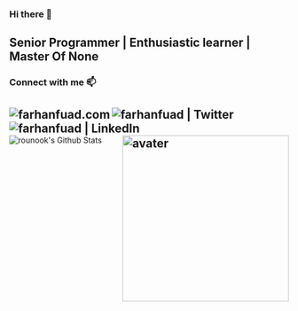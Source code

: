 
### Hi there 👋
## Senior Programmer | Enthusiastic learner | Master Of None

### Connect with me 📫
[<img align="left" alt="farhanfuad.com" src="https://github.com/rounook/Repository_Images/blob/master/profile_3232.png" />][website]
[<img align="left" alt="farhanfuad | Twitter" src="https://github.com/rounook/Repository_Images/blob/master/twitter_32x32.png" />][twitter]
[<img align="left" alt="farhanfuad | LinkedIn" src="https://github.com/rounook/Repository_Images/blob/master/linkedin_32x32.png" />][linkedin]
[<img align="right" alt="avater" height="300px" width="300px" src="https://github.com/rounook/Repository_Images/blob/master/Server_avater.png" />][website]
---
<img align="left" alt="rounook's Github Stats" src="https://github-readme-stats.codestackr.vercel.app/api?username=rounook&show_icons=true&hide_border=true" />


[website]: https://farhanfuad.com
[twitter]: https://twitter.com/Roonok1
[linkedin]: https://www.linkedin.com/in/roonok/
